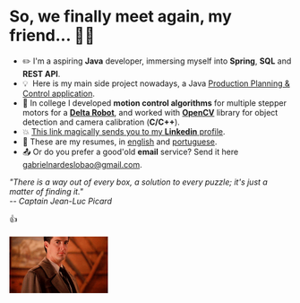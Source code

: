 # So, we finally meet again, my friend... :man_with_turban:

- ✏️ I'm a aspiring **Java** developer, immersing myself into **Spring**, **SQL** and **REST API**.
- 💡&nbsp; Here is my main side project nowadays, a Java [Production Planning & Control application](https://github.com/gabrielnardes/pcp).
- 🤖 In college I developed **motion control algorithms** for multiple stepper motors for a [**Delta Robot**](https://www.youtube.com/watch?v=QFZMhsVn_CE), and worked with [**OpenCV**](opencv.org) library for object detection and camera calibration (**C/C++**).
- 💥 [This link magically sends you to my **Linkedin** profile](https://www.linkedin.com/in/gabriel-nardes-giampietro/).
- 📁 These are my resumes, in [english](https://drive.google.com/file/d/13-mDmxIJKjbcI0806DAKo7QmWkDvTTBL/view) and [portuguese](https://drive.google.com/file/d/1kSWe5VWwuKMdutXVeTjciHqH17swBNXq/view).
- 📤 Or do you prefer a good'old **email** service? Send it here gabrielnardeslobao@gmail.com.

*"There is a way out of every box, a solution to every puzzle; it's just a matter of finding it."* <br>
*-- Captain Jean-Luc Picard*

👍 <br> <br>
<img src="twinpeaks.gif" alt=twinPeaks width="35%"/>
